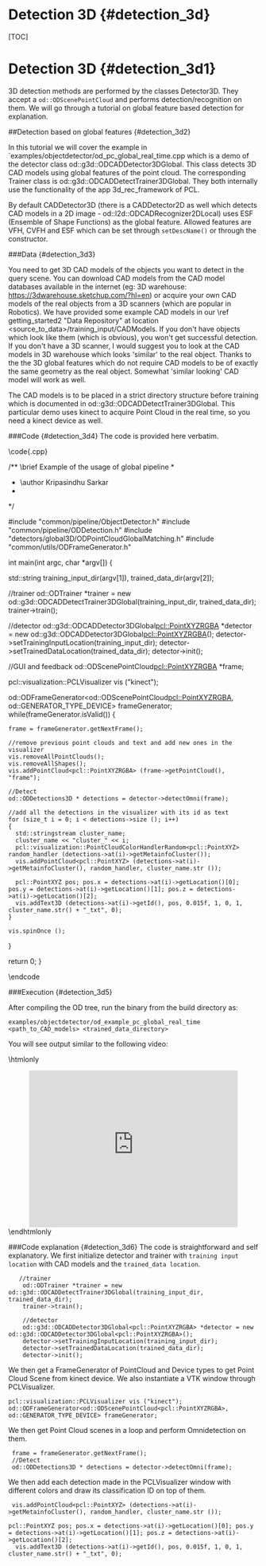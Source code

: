 
Detection 3D {#detection_3d}
====
[TOC]

Detection 3D {#detection_3d1}
===========


3D detection methods are performed by the classes Detector3D. They accept a `od::ODScenePointCloud` and performs detection/recognition on them. We will go through a tutorial on global feature based detection for explanation. 


##Detection based on global features {#detection_3d2}

In this tutorial we will cover the example in `examples/objectdetector/od_pc_global_real_time.cpp which is a demo of the detector class od::g3d::ODCADDetector3DGlobal. This class detects 3D CAD models using global features of the point cloud. The corresponding Trainer class is  od::g3d::ODCADDetectTrainer3DGlobal. They both internally use the functionality of the app 3d_rec_framework of PCL.


By default CADDetector3D (there is a CADDetector2D as well which detects CAD models in a 2D image - od::l2d::ODCADRecognizer2DLocal) uses ESF (Ensemble of Shape Functions) as the global feature. Allowed features are VFH, CVFH and ESF which can be set through `setDescName()` or through the constructor. 

###Data {#detection_3d3}

You need to get 3D CAD models of the objects you want to detect in the query scene. You can download CAD models from the CAD model databases available in the internet (eg: 3D warehouse: https://3dwarehouse.sketchup.com/?hl=en) or acquire your own CAD models of the real objects from a 3D scanners (which are popular in Robotics). We have provided some example CAD models in our \ref getting_started2 "Data Repository" at location <source_to_data>/training_input/CADModels. If you don't have objects which look like them (which is obvious), you won't get successful detection. If you don't have a 3D scanner, I would suggest you to look at the CAD models in 3D warehouse which looks 'similar' to the real object. Thanks to the the 3D global features which do not require CAD models to be of exactly the same geometry as the real object. Somewhat 'similar looking' CAD model will work as well. 

The CAD models is to be placed in a strict directory structure before training which is documented in od::g3d::ODCADDetectTrainer3DGlobal. This particular demo uses kinect to acquire Point Cloud in the real time, so you need a kinect device as well.

###Code {#detection_3d4}
The code is provided here verbatim.

\code{.cpp}

/** \brief Example of the usage of global pipeline
   *
   * \author Kripasindhu Sarkar
   *
   */


#include "common/pipeline/ObjectDetector.h"
#include "common/pipeline/ODDetection.h"
#include "detectors/global3D/ODPointCloudGlobalMatching.h"
#include "common/utils/ODFrameGenerator.h"


int main(int argc, char *argv[])
{

  std::string training_input_dir(argv[1]), trained_data_dir(argv[2]);

  //trainer
  od::ODTrainer *trainer = new od::g3d::ODCADDetectTrainer3DGlobal(training_input_dir, trained_data_dir);
  trainer->train();


  //detector
  od::g3d::ODCADDetector3DGlobal<pcl::PointXYZRGBA> *detector = new od::g3d::ODCADDetector3DGlobal<pcl::PointXYZRGBA>();
  detector->setTrainingInputLocation(training_input_dir);
  detector->setTrainedDataLocation(trained_data_dir);
  detector->init();

  //GUI and feedback
  od::ODScenePointCloud<pcl::PointXYZRGBA> *frame;

  pcl::visualization::PCLVisualizer vis ("kinect");

  od::ODFrameGenerator<od::ODScenePointCloud<pcl::PointXYZRGBA>, od::GENERATOR_TYPE_DEVICE> frameGenerator;
  while(frameGenerator.isValid())
  {

    frame = frameGenerator.getNextFrame();

    //remove previous point clouds and text and add new ones in the visualizer
    vis.removeAllPointClouds();
    vis.removeAllShapes();
    vis.addPointCloud<pcl::PointXYZRGBA> (frame->getPointCloud(), "frame");

    //Detect
    od::ODDetections3D * detections = detector->detectOmni(frame);

    //add all the detections in the visualizer with its id as text
    for (size_t i = 0; i < detections->size (); i++)
    {
      std::stringstream cluster_name;
      cluster_name << "cluster_" << i;
      pcl::visualization::PointCloudColorHandlerRandom<pcl::PointXYZ> random_handler (detections->at(i)->getMetainfoCluster());
      vis.addPointCloud<pcl::PointXYZ> (detections->at(i)->getMetainfoCluster(), random_handler, cluster_name.str ());

      pcl::PointXYZ pos; pos.x = detections->at(i)->getLocation()[0]; pos.y = detections->at(i)->getLocation()[1]; pos.z = detections->at(i)->getLocation()[2];
      vis.addText3D (detections->at(i)->getId(), pos, 0.015f, 1, 0, 1, cluster_name.str() + "_txt", 0);
    }

    vis.spinOnce ();
  }

  return 0;
}

\endcode

###Execution {#detection_3d5}

After compiling the OD tree, run the binary from the build directory as: 

    examples/objectdetector/od_example_pc_global_real_time <path_to_CAD_models> <trained_data_directory>

You will see output similar to the following video:

\htmlonly
<div align="center">
<iframe width="420" height="315" src="https://www.youtube.com/embed/kosqMb6aeMU" frameborder="0" allowfullscreen></iframe>
</div>
\endhtmlonly


###Code explanation {#detection_3d6}
The code is straightforward and self explanatory. We first initialize detector and trainer with `training input location` with CAD models and the `trained_data location`.

       //trainer
        od::ODTrainer *trainer = new od::g3d::ODCADDetectTrainer3DGlobal(training_input_dir, trained_data_dir);
        trainer->train();
            
        //detector
        od::g3d::ODCADDetector3DGlobal<pcl::PointXYZRGBA> *detector = new od::g3d::ODCADDetector3DGlobal<pcl::PointXYZRGBA>();
        detector->setTrainingInputLocation(training_input_dir);
        detector->setTrainedDataLocation(trained_data_dir);
        detector->init();     
      
We then get a FrameGenerator of PointCloud and Device types to get Point Cloud Scene from kinect device. We also instantiate a VTK window through PCLVisualizer.
 
 
    pcl::visualization::PCLVisualizer vis ("kinect");
    od::ODFrameGenerator<od::ODScenePointCloud<pcl::PointXYZRGBA>, od::GENERATOR_TYPE_DEVICE> frameGenerator;
              
We then get Point Cloud scenes in a loop and perform Omnidetection on them.
   
     frame = frameGenerator.getNextFrame();     
     //Detect
     od::ODDetections3D * detections = detector->detectOmni(frame);
     
We then add each detection made in the PCLVisualizer window with different colors and draw its classification ID on top of them.
     
     vis.addPointCloud<pcl::PointXYZ> (detections->at(i)->getMetainfoCluster(), random_handler, cluster_name.str ());
     
    pcl::PointXYZ pos; pos.x = detections->at(i)->getLocation()[0]; pos.y = detections->at(i)->getLocation()[1]; pos.z = detections->at(i)->getLocation()[2];
      vis.addText3D (detections->at(i)->getId(), pos, 0.015f, 1, 0, 1, cluster_name.str() + "_txt", 0);
            